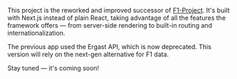 This project is the reworked and improved successor of [F1-Project](https://github.com/tamadam/f1-project). It's built with Next.js instead of plain React, taking advantage of all the features the framework offers — from server-side rendering to built-in routing and internationalization.

The previous app used the Ergast API, which is now deprecated. This version will rely on the next-gen alternative for F1 data.

Stay tuned — it's coming soon!
